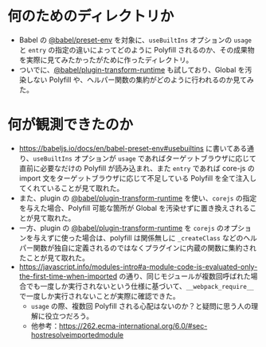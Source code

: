 # 何のためのディレクトリか

- Babel の [@babel/preset-env](https://babeljs.io/docs/en/babel-preset-env) を対象に、`useBuiltIns` オプションの `usage` と `entry` の指定の違いによってどのように Polyfill されるのか、その成果物を実際に見てみたかったがために作ったディレクトリ。
- ついでに、[@babel/plugin-transform-runtime](https://babeljs.io/docs/en/babel-plugin-transform-runtime) も試しており、Global を汚染しない Polyfill や、ヘルパー関数の集約がどのように行われるのか見てみた。

# 何が観測できたのか

- https://babeljs.io/docs/en/babel-preset-env#usebuiltins に書いてある通り、`useBuiltIns` オプションが `usage` であればターゲットブラウザに応じて直前に必要なだけの Polyfill が読み込まれ、また `entry` であれば core-js の import 文をターゲットブラウザに応じて不足している Polyfill を全て注入してくれていることが見て取れた。
- また、plugin の [@babel/plugin-transform-runtime](https://babeljs.io/docs/en/babel-plugin-transform-runtime) を使い、`corejs` の指定を与えた場合、Polyfill 可能な箇所が Global を汚染せずに置き換えされることが見て取れた。
- 一方、plugin の [@babel/plugin-transform-runtime](https://babeljs.io/docs/en/babel-plugin-transform-runtime) を `corejs` のオプションを与えずに使った場合は、polyfill は関係無しに `_createClass` などのヘルパー関数が独自に定義されるのではなくプラグインに内蔵の関数に集約されたことが見て取れた。
- https://javascript.info/modules-intro#a-module-code-is-evaluated-only-the-first-time-when-imported の通り、同じモジュールが複数回呼ばれた場合でも一度しか実行されないという仕様に基づいて、`__webpack_require__` で一度しか実行されないことが実際に確認できた。
  - `usage` の際、複数回 Polyfill される心配はないのか？と疑問に思う人の理解に役立つだろう。
  - 他参考：https://262.ecma-international.org/6.0/#sec-hostresolveimportedmodule

